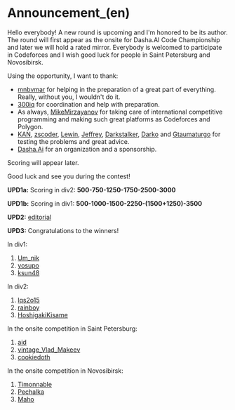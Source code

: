 # Announcement_(en)

Hello everybody! A new round is upcoming and I'm honored to be its author. The round will first appear as the onsite for Dasha.AI Code Championship and later we will hold a rated mirror. Everybody is welcomed to participate in Codeforces and I wish good luck for people in Saint Petersburg and Novosibirsk.

Using the opportunity, I want to thank:

 * [mnbvmar](https://codeforces.com/profile/mnbvmar "Legendary Grandmaster mnbvmar") for helping in the preparation of a great part of everything. Really, without you, I wouldn't do it.
* [300iq](https://codeforces.com/profile/300iq "Legendary Grandmaster 300iq") for coordination and help with preparation.
* As always, [MikeMirzayanov](https://codeforces.com/profile/MikeMirzayanov "Headquarters, MikeMirzayanov") for taking care of international competitive programming and making such great platforms as Codeforces and Polygon.
* [KAN](https://codeforces.com/profile/KAN "Grandmaster KAN"), [zscoder](https://codeforces.com/profile/zscoder "International Grandmaster zscoder"), [Lewin](https://codeforces.com/profile/Lewin "Grandmaster Lewin"), [Jeffrey](https://codeforces.com/profile/Jeffrey "Master Jeffrey"), [Darkstalker](https://codeforces.com/profile/Darkstalker "Expert Darkstalker"), [Darko](https://codeforces.com/profile/Darko "Expert Darko") and [Gtaumaturgo](https://codeforces.com/profile/Gtaumaturgo "Expert Gtaumaturgo") for testing the problems and great advice.
* [Dasha.Ai](https://codeforces.com/https://dasha.ai/en/) for an organization and a sponsorship.

Scoring will appear later.

Good luck and see you during the contest!

**UPD1a:** Scoring in div2: **500-750-1250-1750-2500-3000**

**UPD1b:** Scoring in div1: **500-1000-1500-2250-(1500+1250)-3500**

**UPD2:** [editorial](//codeforces.comTutorial_(en).md)

**UPD3:** Congratulations to the winners!

In div1:

 1. [Um_nik](https://codeforces.com/profile/Um_nik "Legendary Grandmaster Um_nik")
2. [yosupo](https://codeforces.com/profile/yosupo "International Grandmaster yosupo")
3. [ksun48](https://codeforces.com/profile/ksun48 "Legendary Grandmaster ksun48")

In div2:

 1. [lqs2o15](https://codeforces.com/profile/lqs2o15 "Master lqs2o15")
2. [rainboy](https://codeforces.com/profile/rainboy "Candidate Master rainboy")
3. [HoshigakiKisame](https://codeforces.com/profile/HoshigakiKisame "Candidate Master HoshigakiKisame")

In the onsite competition in Saint Petersburg:

 1. [aid](https://codeforces.com/profile/aid "Legendary Grandmaster aid")
2. [vintage_Vlad_Makeev](https://codeforces.com/profile/vintage_Vlad_Makeev "International Grandmaster vintage_Vlad_Makeev")
3. [cookiedoth](https://codeforces.com/profile/cookiedoth "International Grandmaster cookiedoth")

In the onsite competition in Novosibirsk:

 1. [Timonnable](https://codeforces.com/profile/Timonnable "Candidate Master Timonnable")
2. [Pechalka](https://codeforces.com/profile/Pechalka "Candidate Master Pechalka")
3. [Maho](https://codeforces.com/profile/Maho "Expert Maho")
